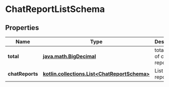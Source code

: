 
# ChatReportListSchema

## Properties
Name | Type | Description | Notes
------------ | ------------- | ------------- | -------------
**total** | [**java.math.BigDecimal**](java.math.BigDecimal.md) | total count of chat reports |  [optional]
**chatReports** | [**kotlin.collections.List&lt;ChatReportSchema&gt;**](ChatReportSchema.md) | List of chat reports |  [optional]



